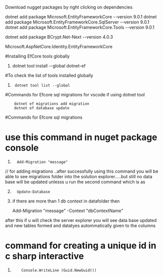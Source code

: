 Download nugget packages by right clicking on dependencies 

dotnet add package Microsoft.EntityFrameworkCore --version 9.0.1
dotnet add package Microsoft.EntityFrameworkCore.SqlServer --version 9.0.1
dotnet add package Microsoft.EntityFrameworkCore.Tools --version 9.0.1



dotnet add package BCrypt.Net-Next --version 4.0.3

Microsoft.AspNetCore.Identity.EntityFrameworkCore




#Installing EfCore tools globally 

1.	dotnet tool install --global dotnet-ef


#To check the list of tools installed globally 
1.      dotnet tool list --global

#Commands for Efcore sql migrations for vscode if using dotnet tool

        dotnet ef migrations add migration
        dotnet ef database update



#Commands for Efcore sql migrations 

# use this command in nuget package console 

1.       Add-Migration "message"  

        

 // for adding migrations ..after successfully using this command you 
will be able to see migrations folder into the solution explorer.....but still no data base will
 be updated unlesss u run the second command  which is as 


2.       Update-Database
        




3.  if there are more than 1 db context in datafolder then 

	Add-Migration "message"  -Context "dbContextName"

after this if u will check the server explorer you will see data base updated and new tables formed and
datatyes autommatically given to the columns 




#          command for creating a unique id in c sharp interactive


1.         Console.WriteLine (Guid.NewGuid())


